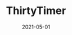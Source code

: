 ---
title: "ThirtyTimer"
date: "2021-05-01"
img: "./images/thirty.png"
link: "https://apps.apple.com/us/app/thirtytimer/id1565294635"
readme: "https://github.com/nbblk/thirty-timer#readme"
description: "A minimalistic timer application that helps you focus on anything for 30 minutes"
technologies: ["React-Native", "Expo"]
---